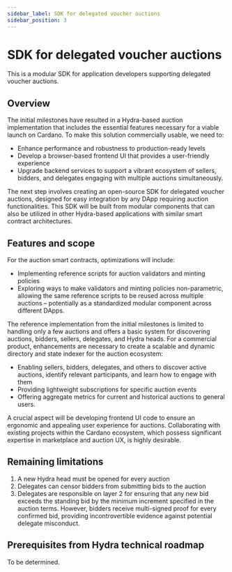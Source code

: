 ```yaml
---
sidebar_label: SDK for delegated voucher auctions
sidebar_position: 3
---
```


# SDK for delegated voucher auctions

This is a modular SDK for application developers supporting delegated voucher auctions.

## Overview

The initial milestones have resulted in a Hydra-based auction implementation that includes the essential features necessary for a viable launch on Cardano. To make this solution commercially usable, we need to:

- Enhance performance and robustness to production-ready levels
- Develop a browser-based frontend UI that provides a user-friendly experience
- Upgrade backend services to support a vibrant ecosystem of sellers, bidders, and delegates engaging with multiple auctions simultaneously.

The next step involves creating an open-source SDK for delegated voucher auctions, designed for easy integration by any DApp requiring auction functionalities. This SDK will be built from modular components that can also be utilized in other Hydra-based applications with similar smart contract architectures.

## Features and scope

For the auction smart contracts, optimizations will include:

- Implementing reference scripts for auction validators and minting policies
- Exploring ways to make validators and minting policies non-parametric, allowing the same reference scripts to be reused across multiple auctions – potentially as a standardized modular component across different DApps.

The reference implementation from the initial milestones is limited to handling only a few auctions and offers a basic system for discovering auctions, bidders, sellers, delegates, and Hydra heads. For a commercial product, enhancements are necessary to create a scalable and dynamic directory and state indexer for the auction ecosystem:

- Enabling sellers, bidders, delegates, and others to discover active auctions, identify relevant participants, and learn how to engage with them
- Providing lightweight subscriptions for specific auction events
- Offering aggregate metrics for current and historical auctions to general users.

A crucial aspect will be developing frontend UI code to ensure an ergonomic and appealing user experience for auctions. Collaborating with existing projects within the Cardano ecosystem, which possess significant expertise in marketplace and auction UX, is highly desirable.

## Remaining limitations

1. A new Hydra head must be opened for every auction
2. Delegates can censor bidders from submitting bids to the auction
3. Delegates are responsible on layer 2 for ensuring that any new bid exceeds the standing bid by the minimum increment specified in the auction terms. However, bidders receive multi-signed proof for every confirmed bid, providing incontrovertible evidence against potential delegate misconduct.

## Prerequisites from Hydra technical roadmap

To be determined.
